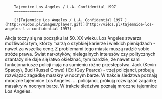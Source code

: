 
        Tajemnice Los Angeles / L.A. Confidential 1997 
        =============
        
        [![Tajemnice Los Angeles / L.A. Confidential 1997 ](http://vidos.pl/images/player.gif)](http://vidos.pl/tajemnice-los-angeles-l-a-confidential-1997)
        
        
 Akcja toczy się na początku lat 50. XX wieku. Los Angeles stwarza możliwości tym, którzy marzą o szybkiej karierze i wielkich pieniądzach - nawet za wszelką cenę. Z problemami tego miasta muszą radzić sobie stróże prawa. Świat narkotyków, nielegalnych interesów czy politycznych szantaży nie daje się łatwo okiełznać, tym bardziej, że nawet sami funkcjonariusze policji mają na sumieniu różne przestępstwa. Jack (Kevin Spacey), Bud (Russel Crowe) i Ed (Guy Pearce) - trzej policjanci, próbują rozwiązać zagadkę masakry w nocnym barze. W trakcie śledztwa poznają mroczne tajemnice Los Angeles.  ... policjanci, próbują rozwiązać zagadkę masakry w nocnym barze. W trakcie śledztwa poznają mroczne tajemnice Los Angeles.
    